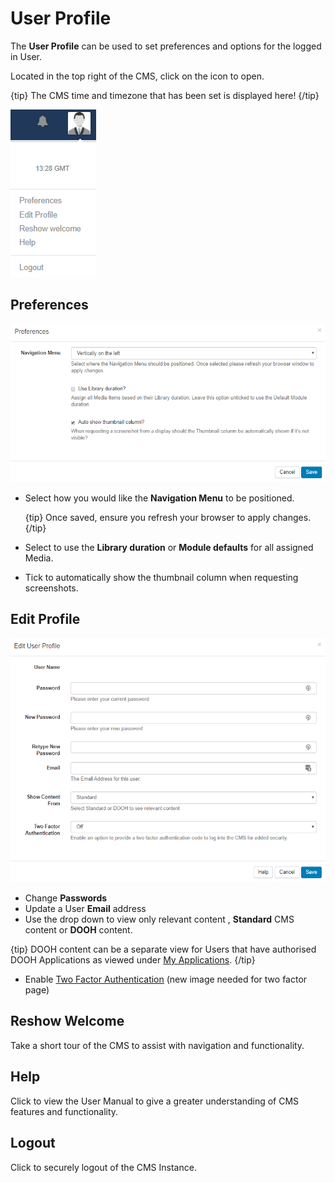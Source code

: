 # User Profile

The **User Profile** can be used to set preferences and options for the logged in User.

Located in the top right of the CMS, click on the icon to open.

{tip}
The CMS time and timezone that has been set is displayed here!
{/tip}

![User Profile](img/tour_user_profile.png)

## Preferences

![Preferences](img/tour_profile_preferences.png)

- Select how you would like the **Navigation Menu** to be positioned.

  {tip}
  Once saved, ensure you refresh your browser to apply changes.
  {/tip}

- Select to use the **Library duration** or **Module defaults** for all assigned Media.

- Tick to automatically show the thumbnail column when requesting screenshots.



## Edit Profile

![Edit Profile](img/tour_edit_profile.png)

- Change **Passwords**
- Update a User **Email** address
- Use the drop down to view only relevant content , **Standard** CMS content or **DOOH** content.

{tip}
DOOH content can be a separate view for Users that have authorised DOOH Applications as viewed under [My Applications](<https://xibo.org.uk/manual/en/users_administration.html#my_applications>).
{/tip}

- Enable [Two Factor Authentication](<https://xibo.org.uk/manual/en/tour_two_factor_authentication.html>) (new image needed for two factor page)

## Reshow Welcome

Take a short tour of the CMS to assist with navigation and functionality.

## Help

Click to view the User Manual to give a greater understanding of CMS features and functionality.

## Logout

Click to securely logout of the CMS Instance.

